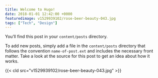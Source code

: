 ```yaml
---
title: Welcome to Hugo!
date: 2018-01-01 12:42:00 +0000
featuredimage: v1529939102/rose-beer-beauty-043.jpg
tags: ["Tech", "Design"]
---
```

You’ll find this post in your `content/posts` directory.

To add new posts, simply add a file in the `content/posts` directory that follows the convention `name-of-post.ext` and includes the necessary front matter. Take a look at the source for this post to get an idea about how it works.

{{< cld src="v1529939102/rose-beer-beauty-043.jpg" >}}
